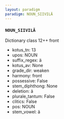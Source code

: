 ```yaml
---
layout: paradigm
paradigm: NOUN_SIIVILÄ
---
```

### ` NOUN_SIIVILÄ `

Dictionary class 12++ front
* kotus_tn: 13
* upos: NOUN
* suffix_regex: ä
* kotus_av: None
* grade_dir: weaken
* harmony: front
* possessive: False
* stem_diphthong: None
* deletion: ä
* plurale_tantum: False
* clitics: False
* pos: NOUN
* stem_vowel: ä
